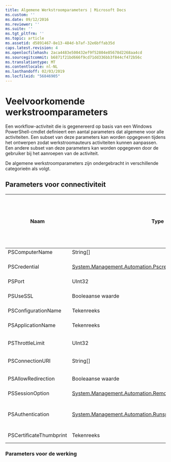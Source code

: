 ```yaml
---
title: Algemene Werkstroomparameters | Microsoft Docs
ms.custom: ''
ms.date: 09/12/2016
ms.reviewer: ''
ms.suite: ''
ms.tgt_pltfrm: ''
ms.topic: article
ms.assetid: d5891467-8e13-484d-b7af-32e6bffab35d
caps.latest.revision: 4
ms.openlocfilehash: 2aca4483e500432ef9f52804e85678d2268aa4cd
ms.sourcegitcommit: b6871f21bd666f9cd71dd336bb3f844cf472b56c
ms.translationtype: MT
ms.contentlocale: nl-NL
ms.lasthandoff: 02/03/2019
ms.locfileid: "56846905"
---
```

# <a name="common-workflow-parameters"></a>Veelvoorkomende werkstroomparameters

Een workflow-activiteit die is gegenereerd op basis van een Windows PowerShell-cmdlet definieert een aantal parameters dat algemene voor alle activiteiten. Een subset van deze parameters kan worden opgegeven tijdens het ontwerpen zodat werkstroomauteurs activiteiten kunnen aanpassen. Een andere subset van deze parameters kan worden opgegeven door de gebruiker bij het aanroepen van de activiteit.

De algemene werkstroomparameters zijn ondergebracht in verschillende categorieën als volgt.

## <a name="connectivity-parameters"></a>Parameters voor connectiviteit

|Naam|Type|Description|Kan worden opgegeven door de eindgebruiker tijdens de uitvoering?|Kan worden opgegeven door de auteur van de werkstroom tijdens het ontwerpen?|Kan worden opgegeven door de auteur van de werkstroom op instantiëring?|
|----------|----------|-----------------|-----------------------------------------------------|------------------------------------------------------------|-----------------------------------------------------------|
|PSComputerName|String[]|Een lijst met computernamen waarvoor u taken starten.|Ja|Ja|Ja|
|PSCredential|[System.Management.Automation.Pscredential](/dotnet/api/System.Management.Automation.PSCredential)|De verificatiereferentie op die moet gebruiken om aan te melden op de computers die zijn opgegeven door de parameter PSComputerName. Deze parameter is alleen geldig als PSComputerName is opgegeven.|Ja|Ja|Ja|
|PSPort|UInt32|De poort moet worden gebruikt om uit te voeren van de werkstroom.|Ja|Ja|Ja|
|PSUseSSL|Booleaanse waarde|Secure Sockets Layer (SSL)-protocol gebruiken om te maken van een beveiligde verbinding met de externe computer voor het uitvoeren van de werkstroom.|Ja|Ja|Ja|
|PSConfigurationName|Tekenreeks|De sessieconfiguratie gebruikt voor het uitvoeren van de werkstroom.|Ja|Ja|Ja|
|PSApplicationName|Tekenreeks|Het gedeelte van de naam van toepassing van de URI-verbinding voor het uitvoeren van de werkstroom. Gebruik deze parameter alleen als u de parameter ConnectionURI niet gebruikt.|Ja|Ja|Ja|
|PSThrottleLimit|UInt32|Het maximale aantal gelijktijdige verbindingen dat kan worden bepaald voor het uitvoeren van de werkstroom.|Ja|TBD|Ja|
|PSConnectionURI|String[]|Een matrix met de volledig gekwalificeerde URI's die het opgeven van de eindpunten voor de interactieve sessies gebruikt voor het uitvoeren van de werkstroom.|Ja|Ja|Ja|
|PSAllowRedirection|Booleaanse waarde|Geeft aan of de omleiding van deze verbinding met een andere URI om uit te voeren van de werkstroom toe te staan.|Ja|Ja|Ja|
|PSSessionOption|[System.Management.Automation.Remoting.Pssessionoption](/dotnet/api/System.Management.Automation.Remoting.PSSessionOption)|Geavanceerde opties voor de sessie die is gebruikt voor het uitvoeren van de werkstroom.|Ja|Ja|Ja|
|PSAuthentication|[System.Management.Automation.Runspaces.Authenticationmechanism](/dotnet/api/System.Management.Automation.Runspaces.AuthenticationMechanism)|Een waarde van de [System.Management.Automation.Runspaces.Authenticationmechanism](/dotnet/api/System.Management.Automation.Runspaces.AuthenticationMechanism) opsomming die Hiermee geeft u het verificatiemechanisme gebruikt voor het verifiëren van de referenties van de gebruiker.|Ja|Ja|Ja|
|PSCertificateThumbprint|Tekenreeks|De digitale openbare-sleutelcertificaat (X509) van een gebruikersaccount dat gemachtigd is om de werkstroom uitvoert.|Ja|Ja|Ja|

### <a name="behavior-parameters"></a>Parameters voor de werking